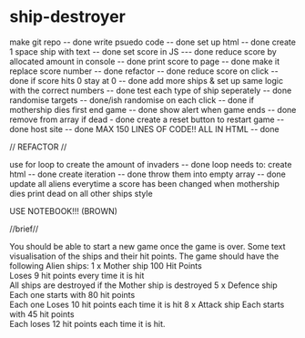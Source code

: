 # ship-destroyer

make git repo -- done
write psuedo code -- done
set up html -- done
create 1 space ship with text -- done
set score in JS --- done
reduce score by allocated amount in console -- done
print score to page -- done
make it replace score number -- done
refactor -- done
reduce score on click -- done
if score hits 0 stay at 0 -- done
add more ships & set up same logic with the correct numbers -- done
test each type of ship seperately -- done
randomise targets -- done/ish
randomise on each click -- done
if mothership dies first end game -- done
show alert when game ends -- done
remove from array if dead - done
create a reset button to restart game -- done
host site -- done
MAX 150 LINES OF CODE!! ALL IN HTML -- done

// REFACTOR //

use for loop to create the amount of invaders -- done
loop needs to: 
create html -- done
create iteration -- done
throw them into empty array -- done
update all aliens everytime a score has been changed
when mothership dies print dead on all other ships
style 

USE NOTEBOOK!!! (BROWN)

//brief//

You should be able to start a new game once the game is over.
Some text visualisation of the ships and their hit points.
The game should have the following Alien ships:
1 x Mother ship 
100 Hit Points  
Loses 9 hit points every time it is hit  
All ships are destroyed if the Mother ship is destroyed
5 x Defence ship  
Each one starts with 80 hit points  
Each one Loses 10 hit points each time it is hit 
8 x Attack ship 
Each starts with 45 hit points  
Each loses 12 hit points each time it is hit. 